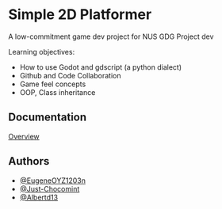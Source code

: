# Simple 2D Platformer

A low-commitment game dev project for NUS GDG Project dev

Learning objectives:
- How to use Godot and gdscript (a python dialect)
- Github and Code Collaboration
- Game feel concepts
- OOP, Class inheritance


## Documentation

[Overview](docs/Overview.md)


## Authors

- [@EugeneOYZ1203n](https://github.com/EugeneOYZ1203n)
- [@Just-Chocomint](https://github.com/Just-Chocomint)
- [@Albertd13](https://github.com/Albertd13)